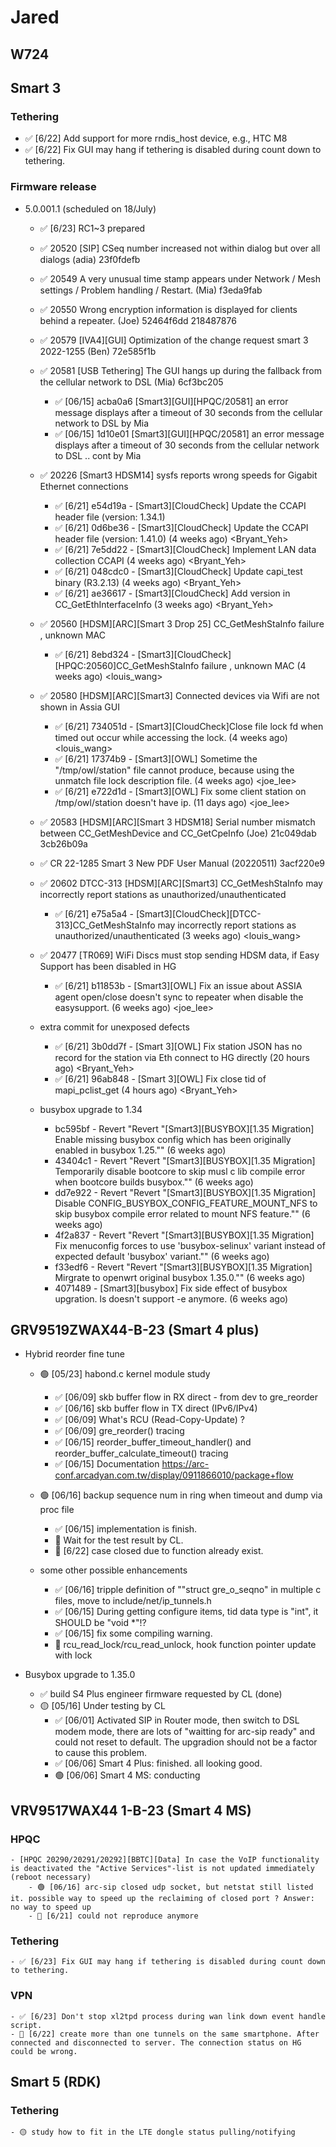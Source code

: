 # Jared

## W724

## Smart 3

### Tethering

- ✅ [6/22] Add support for more rndis_host device, e.g., HTC M8
- ✅ [6/22] Fix GUI may hang if tethering is disabled during count down to tethering.

### Firmware release

- 5.0.001.1 (scheduled on 18/July)
     - ✅ [6/23] RC1~3 prepared
     - ✅ 20520 [SIP] CSeq number increased not within dialog but over all dialogs (adia) 23f0fdefb
     - ✅ 20549 A very unusual time stamp appears under Network / Mesh settings / Problem handling / Restart. (Mia) f3eda9fab
     - ✅ 20550 Wrong encryption information is displayed for clients behind a repeater. (Joe) 52464f6dd 218487876
     - ✅ 20579 [IVA4][GUI] Optimization of the change request smart 3 2022-1255 (Ben) 72e585f1b
     - ✅ 20581 [USB Tethering] The GUI hangs up during the fallback from the cellular network to DSL (Mia) 6cf3bc205
         - ✅ [06/15] acba0a6 [Smart3][GUI][HPQC/20581] an error message displays after a timeout of 30 seconds from the cellular network to DSL by Mia
         - ✅ [06/15] 1d10e01 [Smart3][GUI][HPQC/20581] an error message displays after a timeout of 30 seconds from the cellular network to DSL .. cont by Mia
     - ✅ 20226 [Smart3 HDSM14] sysfs reports wrong speeds for Gigabit Ethernet connections
         - ✅ [6/21] e54d19a - [Smart3][CloudCheck] Update the CCAPI header file (version: 1.34.1)
         - ✅ [6/21] 0d6be36 - [Smart3][CloudCheck] Update the CCAPI header file (version: 1.41.0) (4 weeks ago) <Bryant_Yeh>
         - ✅ [6/21] 7e5dd22 - [Smart3][CloudCheck] Implement LAN data collection CCAPI (4 weeks ago) <Bryant_Yeh>
         - ✅ [6/21] 048cdc0 - [Smart3][CloudCheck] Update capi_test binary (R3.2.13) (4 weeks ago) <Bryant_Yeh>
         - ✅ [6/21] ae36617 - [Smart3][CloudCheck] Add version in CC_GetEthInterfaceInfo (3 weeks ago) <Bryant_Yeh>
     - ✅ 20560 [HDSM][ARC][Smart 3 Drop 25] CC_GetMeshStaInfo failure , unknown MAC
         - ✅ [6/21] 8ebd324 - [Smart3][CloudCheck][HPQC:20560]CC_GetMeshStaInfo failure , unknown MAC (4 weeks ago) <louis_wang>
     - ✅ 20580 [HDSM][ARC][Smart3] Connected devices via Wifi are not shown in Assia GUI
         - ✅ [6/21] 734051d - [Smart3][CloudCheck]Close file lock fd when timed out occur while accessing the lock. (4 weeks ago) <louis_wang>
         - ✅ [6/21] 17374b9 - [Smart3][OWL] Sometime the "/tmp/owl/station" file cannot produce, because using the unmatch file lock description file. (4 weeks ago) <joe_lee>
         - ✅ [6/21] e722d1d - [Smart3][OWL] Fix some client station on /tmp/owl/station doesn't have ip. (11 days ago) <joe_lee>
     - ✅ 20583 [HDSM][ARC][Smart 3 HDSM18] Serial number mismatch between CC_GetMeshDevice and CC_GetCpeInfo (Joe) 21c049dab 3cb26b09a
     - ✅ CR 22-1285 Smart 3 New PDF User Manual (20220511) 3acf220e9
     - ✅ 20602 DTCC-313 [HDSM][ARC][Smart3] CC_GetMeshStaInfo may incorrectly report stations as unauthorized/unauthenticated
         - ✅ [6/21] e75a5a4 - [Smart3][CloudCheck][DTCC-313]CC_GetMeshStaInfo may incorrectly report stations as unauthorized/unauthenticated (3 weeks ago) <louis_wang>
     - ✅ 20477 [TR069] WiFi Discs must stop sending HDSM data, if Easy Support has been disabled in HG
         - ✅ [6/21] b11853b - [Smart3][OWL] Fix an issue about ASSIA agent open/close doesn't sync to repeater when disable the easysupport. (6 weeks ago) <joe_lee>
     - extra commit for unexposed defects
         - ✅ [6/21] 3b0dd7f - [Smart 3][OWL] Fix station JSON has no record for the station via Eth connect to HG directly (20 hours ago) <Bryant_Yeh>
         - ✅ [6/21] 96ab848 - [Smart 3][OWL] Fix close tid of mapi_pclist_get (4 hours ago) <Bryant_Yeh>

     - busybox upgrade to 1.34
         - bc595bf - Revert "Revert "[Smart3][BUSYBOX][1.35 Migration] Enable missing busybox config which has been originally enabled in busybox 1.25."" (6 weeks ago) <Jared Huang>
         - 43404c1 - Revert "Revert "[Smart3][BUSYBOX][1.35 Migration] Temporarily disable bootcore to skip musl c lib compile error when bootcore builds busybox."" (6 weeks ago) <Jared Huang>
         - dd7e922 - Revert "Revert "[Smart3][BUSYBOX][1.35 Migration] Disable CONFIG_BUSYBOX_CONFIG_FEATURE_MOUNT_NFS to skip busybox compile error related to mount NFS feature."" (6 weeks ago) <Jared Huang>
         - 4f2a837 - Revert "Revert "[Smart3][BUSYBOX][1.35 Migration] Fix menuconfig forces to use 'busybox-selinux' variant instead of expected default 'busybox' variant."" (6 weeks ago) <Jared Huang>
         - f33edf6 - Revert "Revert "[Smart3][BUSYBOX][1.35 Migration] Mirgrate to openwrt original busybox 1.35.0."" (6 weeks ago) <Jared Huang>
         - 4071489 - [Smart3][busybox] Fix side effect of busybox upgration. ls doesn't support -e anymore. (6 weeks ago) <Jared Huang>

## GRV9519ZWAX44-B-23 (Smart 4 plus)

- Hybrid reorder fine tune
    - 🟢 [05/23] habond.c kernel module study
       - ✅ [06/09] skb buffer flow in RX direct - from dev to gre_reorder
       - ✅ [06/16] skb buffer flow in TX direct (IPv6/IPv4)
       - ✅ [06/09] What's RCU (Read-Copy-Update) ?
       - ✅ [06/09] gre_reorder() tracing
       - ✅ [06/15] reorder_buffer_timeout_handler() and reorder_buffer_calculate_timeout() tracing
       - ✅ [06/15] Documentation https://arc-conf.arcadyan.com.tw/display/0911866010/package+flow

    - 🟢 [06/16] backup sequence num in ring when timeout and dump via proc file
       - ✅ [06/15] implementation is finish.
       - 🚫 Wait for the test result by CL.
       - 🚫 [6/22] case closed due to function already exist.

    - some other possible enhancements
       - ✅ [06/16] tripple definition of ""struct gre_o_seqno" in multiple c files, move to include/net/ip_tunnels.h
       - ✅ [06/15] During getting configure items, tid data type is "int", it SHOULD be "void *"!?
	   - ✅ [06/15] fix some compiling warning.
       - 📌 rcu_read_lock/rcu_read_unlock, hook function pointer update with lock

- Busybox upgrade to 1.35.0
    - ✅ build S4 Plus engineer firmware requested by CL (done)
    - 🟡 [05/16] Under testing by CL
       - ✅ [06/01] Activated SIP in Router mode, then switch to DSL modem mode, there are lots of "waitting for arc-sip ready" and could not reset to default. The upgradion should not be a factor to cause this problem.
       - ✅ [06/06] Smart 4 Plus: finished. all looking good.
       - 🟢 [06/06] Smart 4 MS: conducting

## VRV9517WAX44 1-B-23 (Smart 4 MS)
### HPQC
	- [HPQC 20290/20291/20292][BBTC][Data] In case the VoIP functionality is deactivated the "Active Services"-list is not updated immediately (reboot necessary)
		- 🟢 [06/16] arc-sip closed udp socket, but netstat still listed it. possible way to speed up the reclaiming of closed port ? Answer: no way to speed up
		- 🚫 [6/21] could not reproduce anymore

### Tethering
    - ✅ [6/23] Fix GUI may hang if tethering is disabled during count down to tethering.

### VPN
    - ✅ [6/23] Don't stop xl2tpd process during wan link down event handle script.
    - 📌 [6/22] create more than one tunnels on the same smartphone. After connected and disconnected to server. The connection status on HG could be wrong.

## Smart 5 (RDK)

### Tethering
    - 🟡 study how to fit in the LTE dongle status pulling/notifying
